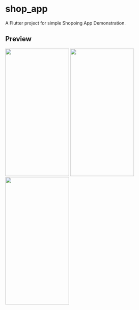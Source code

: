 # shop_app

A Flutter project for simple Shopoing App Demonstration.

## Preview

<img src="https://user-images.githubusercontent.com/85961517/220825622-900e95bf-238e-4916-8dfa-fd60c4ff0d3f.jpg" width="200" height="400" /> <img src="https://user-images.githubusercontent.com/85961517/220826450-89379b0b-615d-40f8-86c9-3ad9d50925de.jpg" width="200" height="400" /> <img src="https://user-images.githubusercontent.com/85961517/220826823-37221431-778a-4565-b4c2-19323b984723.jpg" width="200" height="400" />



